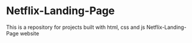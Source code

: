 # Netflix-Landing-Page
This is a repository for projects built with html, css and js Netflix-Landing-Page website
